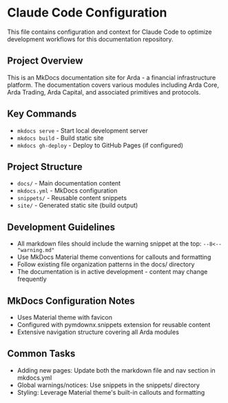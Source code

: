 # Claude Code Configuration

This file contains configuration and context for Claude Code to optimize development workflows for this documentation repository.

## Project Overview

This is an MkDocs documentation site for Arda - a financial infrastructure platform. The documentation covers various modules including Arda Core, Arda Trading, Arda Capital, and associated primitives and protocols.

## Key Commands

- `mkdocs serve` - Start local development server
- `mkdocs build` - Build static site
- `mkdocs gh-deploy` - Deploy to GitHub Pages (if configured)

## Project Structure

- `docs/` - Main documentation content
- `mkdocs.yml` - MkDocs configuration
- `snippets/` - Reusable content snippets
- `site/` - Generated static site (build output)

## Development Guidelines

- All markdown files should include the warning snippet at the top: `--8<-- "warning.md"`
- Use MkDocs Material theme conventions for callouts and formatting
- Follow existing file organization patterns in the docs/ directory
- The documentation is in active development - content may change frequently

## MkDocs Configuration Notes

- Uses Material theme with favicon
- Configured with pymdownx.snippets extension for reusable content
- Extensive navigation structure covering all Arda modules

## Common Tasks

- Adding new pages: Update both the markdown file and nav section in mkdocs.yml
- Global warnings/notices: Use snippets in the snippets/ directory
- Styling: Leverage Material theme's built-in callouts and formatting
